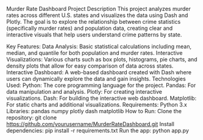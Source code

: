 Murder Rate Dashboard
Project Description
This project analyzes murder rates across different U.S. states and visualizes the data using Dash and Plotly. The goal is to explore the relationship between crime statistics (specifically murder rates) and population data, creating clear and interactive visuals that help users understand crime patterns by state.

Key Features:
Data Analysis: Basic statistical calculations including mean, median, and quantile for both population and murder rates.
Interactive Visualizations: Various charts such as box plots, histograms, pie charts, and density plots that allow for easy comparison of data across states.
Interactive Dashboard: A web-based dashboard created with Dash where users can dynamically explore the data and gain insights.
Technologies Used:
Python: The core programming language for the project.
Pandas: For data manipulation and analysis.
Plotly: For creating interactive visualizations.
Dash: For building the interactive web dashboard.
Matplotlib: For static charts and additional visualizations.
Requirements:
Python 3.x
Libraries:
pandas
numpy
plotly
dash
matplotlib
How to Run:
Clone the repository:
git clone https://github.com/yourusername/MurderRateDashboard.git
Install dependencies:
pip install -r requirements.txt
Run the app:
python app.py
